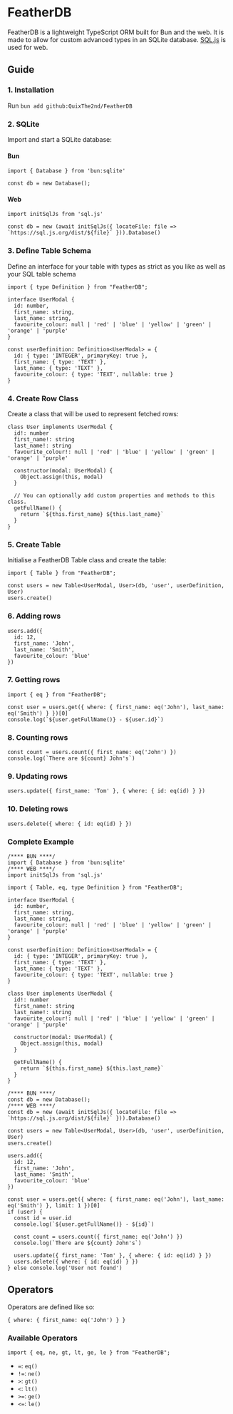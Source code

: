 # FeatherDB
FeatherDB is a lightweight TypeScript ORM built for Bun and the web. It is made to allow for custom advanced types in an SQLite database. [SQL.js](https://sql.js.org/#/) is used for web.

## Guide

### 1. Installation

Run `bun add github:QuixThe2nd/FeatherDB`

### 2. SQLite

Import and start a SQLite database:

#### Bun
```TS
import { Database } from 'bun:sqlite'

const db = new Database();
```

#### Web
```TS
import initSqlJs from 'sql.js'

const db = new (await initSqlJs({ locateFile: file => `https://sql.js.org/dist/${file}` })).Database()
```

### 3. Define Table Schema

Define an interface for your table with types as strict as you like as well as your SQL table schema
```TS
import { type Definition } from "FeatherDB";

interface UserModal {
  id: number,
  first_name: string,
  last_name: string,
  favourite_colour: null | 'red' | 'blue' | 'yellow' | 'green' | 'orange' | 'purple'
}

const userDefinition: Definition<UserModal> = {
  id: { type: 'INTEGER', primaryKey: true },
  first_name: { type: 'TEXT' },
  last_name: { type: 'TEXT' },
  favourite_colour: { type: 'TEXT', nullable: true }
}
```

### 4. Create Row Class

Create a class that will be used to represent fetched rows:
```TS
class User implements UserModal {
  id!: number
  first_name!: string
  last_name!: string
  favourite_colour!: null | 'red' | 'blue' | 'yellow' | 'green' | 'orange' | 'purple'

  constructor(modal: UserModal) {
    Object.assign(this, modal)
  }

  // You can optionally add custom properties and methods to this class.
  getFullName() {
    return `${this.first_name} ${this.last_name}`
  }
}
```

### 5. Create Table

Initialise a FeatherDB Table class and create the table:
```TS
import { Table } from "FeatherDB";

const users = new Table<UserModal, User>(db, 'user', userDefinition, User)
users.create()
```

### 6. Adding rows

```TS
users.add({
  id: 12,
  first_name: 'John',
  last_name: 'Smith',
  favourite_colour: 'blue'
})
```

### 7. Getting rows

```TS
import { eq } from "FeatherDB";

const user = users.get({ where: { first_name: eq('John'), last_name: eq('Smith') } })[0]
console.log(`${user.getFullName()} - ${user.id}`)
```

### 8. Counting rows

```TS
const count = users.count({ first_name: eq('John') })
console.log(`There are ${count} John's`)
```

### 9. Updating rows

```TS
users.update({ first_name: 'Tom' }, { where: { id: eq(id) } })
```

### 10. Deleting rows

```TS
users.delete({ where: { id: eq(id) } })
```

### Complete Example
```TS
/**** BUN ****/
import { Database } from 'bun:sqlite'
/**** WEB ****/
import initSqlJs from 'sql.js'

import { Table, eq, type Definition } from "FeatherDB";

interface UserModal {
  id: number,
  first_name: string,
  last_name: string,
  favourite_colour: null | 'red' | 'blue' | 'yellow' | 'green' | 'orange' | 'purple'
}

const userDefinition: Definition<UserModal> = {
  id: { type: 'INTEGER', primaryKey: true },
  first_name: { type: 'TEXT' },
  last_name: { type: 'TEXT' },
  favourite_colour: { type: 'TEXT', nullable: true }
}

class User implements UserModal {
  id!: number
  first_name!: string
  last_name!: string
  favourite_colour!: null | 'red' | 'blue' | 'yellow' | 'green' | 'orange' | 'purple'

  constructor(modal: UserModal) {
    Object.assign(this, modal)
  }

  getFullName() {
    return `${this.first_name} ${this.last_name}`
  }
}

/**** BUN ****/
const db = new Database();
/**** WEB ****/
const db = new (await initSqlJs({ locateFile: file => `https://sql.js.org/dist/${file}` })).Database()

const users = new Table<UserModal, User>(db, 'user', userDefinition, User)
users.create()

users.add({
  id: 12,
  first_name: 'John',
  last_name: 'Smith',
  favourite_colour: 'blue'
})

const user = users.get({ where: { first_name: eq('John'), last_name: eq('Smith') }, limit: 1 })[0]
if (user) {
  const id = user.id
  console.log(`${user.getFullName()} - ${id}`)

  const count = users.count({ first_name: eq('John') })
  console.log(`There are ${count} John's`)

  users.update({ first_name: 'Tom' }, { where: { id: eq(id) } })
  users.delete({ where: { id: eq(id) } })
} else console.log('User not found')
```

## Operators
Operators are defined like so:
```TS
{ where: { first_name: eq('John') } }
```

### Available Operators
```TS
import { eq, ne, gt, lt, ge, le } from "FeatherDB";
```
- `=`: `eq()`
- `!=`: `ne()`
- `>`: `gt()`
- `<`: `lt()`
- `>=`: `ge()`
- `<=`: `le()`
